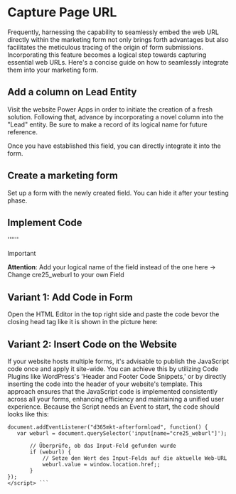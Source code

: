 # Capture Page URL
Frequently, harnessing the capability to seamlessly embed the web URL directly within the marketing form not only brings forth advantages but also facilitates the meticulous tracing of the origin of form submissions. 
Incorporating this feature becomes a logical step towards capturing essential web URLs. Here's a concise guide on how to seamlessly integrate them into your marketing form.

## Add a column on Lead Entity
Visit the website Power Apps  in order to initiate the creation of a fresh solution. Following that, advance by incorporating a novel column into the "Lead" entity. Be sure to make a record of its logical name for future reference.

Once you have established this field, you can directly integrate it into the form.

## Create a marketing form
Set up a form with the newly created field. You can hide it after your testing phase.

## Implement Code
'''<script>  
 var weburl = document.querySelector('input[name="cre25_weburl"]');
        // Check if the Input-Feld was found
        if (weburl) {
            // Set the Value of the Input-Felds as the actual Web-URL
            weburl.value = window.location.href;
        }
</script>'''

> [!IMPORTANT]
> **Attention**: Add your logical name of the field instead of the one here → Change cre25_weburl to your own Field

## Variant 1: Add Code in Form
Open the HTML Editor in the top right side and paste the code bevor the closing head tag </head> like it is shown in the picture here:

## Variant 2: Insert Code on the Website
If your website hosts multiple forms, it's advisable to publish the JavaScript code once and apply it site-wide. You can achieve this by utilizing Code Plugins like WordPress's 'Header and Footer Code Snippets,' or by directly inserting the code into the header of your website's template. This approach ensures that the JavaScript code is implemented consistently across all your forms, enhancing efficiency and maintaining a unified user experience.
Because the Script needs an Event to start, the code should looks like this:

 ``` <script>
document.addEventListener("d365mkt-afterformload", function() { 
	var weburl = document.querySelector('input[name="cre25_weburl"]');

        // Überprüfe, ob das Input-Feld gefunden wurde
        if (weburl) {
            // Setze den Wert des Input-Felds auf die aktuelle Web-URL
            weburl.value = window.location.href;;
        }
});
</script> ```
